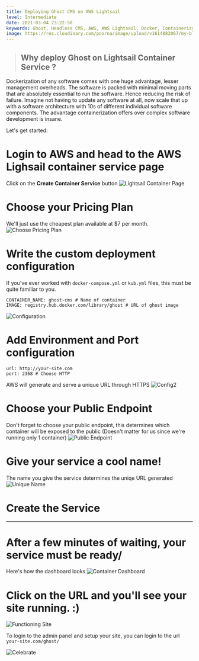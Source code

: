 ```yaml
---
title: Deploying Ghost CMS on AWS Lightsail
level: Intermediate
date: 2021-03-04 23:22:50
keywords: Ghost, Headless CMS, AWS, AWS Lightsail, Docker, Containerization
image: https://res.cloudinary.com/poorna/image/upload/v1614882067/my-blog/ghost-on-lightsail-container/Screenshot_2021-03-04_Create_a_container_service_Lightsail_4.png
---
```


> ## **Why deploy Ghost on Lightsail Container Service ?**
Dockerization of any software comes with one huge advantage, lesser management overheads. The software is packed with minimal moving parts that are absolutely essential to run the software. Hence reducing the risk of failure.
    Imagine not having to update any software at all, now scale that up with a software architecture with 10s of different individual software components. The advantage containerization offers over complex software development is insane.

Let's get started:
# Login to AWS and head to the AWS Lighsail container service page
Click on the **Create Container Service** button
![Lightsail Container Page](https://res.cloudinary.com/poorna/image/upload/c_scale,w_900/v1614882069/my-blog/ghost-on-lightsail-container/Screenshot_2021-03-04_Lightsail.png)

# Choose your Pricing Plan
We'll just use the cheapest plan available at $7 per month.
![Choose Pricing Plan](https://res.cloudinary.com/poorna/image/upload/v1614882069/my-blog/ghost-on-lightsail-container/Screenshot_2021-03-04_Create_a_container_service_Lightsail.png)

# Write the custom deployment configuration
If you've ever worked with `docker-compose.yml` or `kub.yml` files, this must be quite familiar to you.
```
CONTAINER_NAME: ghost-cms # Name of container
IMAGE: registry.hub.docker.com/library/ghost # URL of ghost image
```
![Configuration](https://res.cloudinary.com/poorna/image/upload/v1614882069/my-blog/ghost-on-lightsail-container/Screenshot_2021-03-04_Create_a_container_service_Lightsail_1.png)

# Add Environment and Port configuration
```
url: http://your-site.com
port: 2368 # Choose HTTP
```
AWS will generate and serve a unique URL through HTTPS
![Config2](https://res.cloudinary.com/poorna/image/upload/v1614882068/my-blog/ghost-on-lightsail-container/Screenshot_2021-03-04_Create_a_container_service_Lightsail_2.png)

# Choose your Public Endpoint
Don't forget to choose your public endpoint, this determines which container will be exposed to the public (Doesn't matter for us since we're running only 1 container)
![Public Endpoint](https://res.cloudinary.com/poorna/image/upload/v1614882067/my-blog/ghost-on-lightsail-container/Screenshot_2021-03-04_Create_a_container_service_Lightsail_3.png)

# Give your service a cool name!
The name you give the service determines the uniqe URL generated
![Unique Name](https://res.cloudinary.com/poorna/image/upload/v1614882067/my-blog/ghost-on-lightsail-container/Screenshot_2021-03-04_Create_a_container_service_Lightsail_4.png)

# Create the Service

----

# After a few minutes of waiting, your service must be ready/
Here's how the dashboard looks
![Container Dashboard](https://res.cloudinary.com/poorna/image/upload/c_scale,w_900/v1614882068/my-blog/ghost-on-lightsail-container/Screenshot_2021-03-04_Lightsail_1.png)

# Click on the URL and you'll see your site running. :)
![Functioning Site](https://res.cloudinary.com/poorna/image/upload/c_scale,w_900/v1614882068/my-blog/ghost-on-lightsail-container/Screenshot_2021-03-04_Ghost.png)


To login to the admin panel and setup your site, you can login to the url `your-site.com/ghost/`

![Celebrate](https://media.giphy.com/media/Sk5uipPXyBjfW/source.gif)

